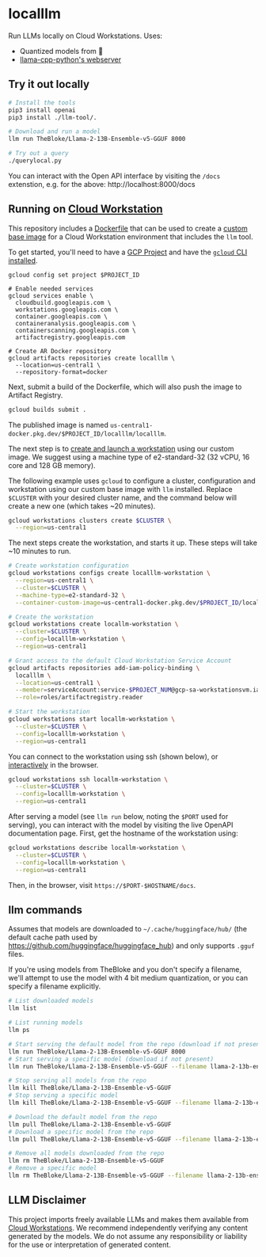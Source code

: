 # localllm

Run LLMs locally on Cloud Workstations. Uses:

- Quantized models from 🤗
- [llama-cpp-python's webserver](https://github.com/abetlen/llama-cpp-python#web-server)

## Try it out locally

```bash
# Install the tools
pip3 install openai
pip3 install ./llm-tool/.

# Download and run a model
llm run TheBloke/Llama-2-13B-Ensemble-v5-GGUF 8000

# Try out a query
./querylocal.py
```

You can interact with the Open API interface by visiting the `/docs` extenstion, e.g. for the above: http://localhost:8000/docs

## Running on [Cloud Workstation](https://cloud.google.com/workstations)

This repository includes a [Dockerfile](./Dockerfile) that can be used to create a [custom base image](https://cloud.google.com/workstations/docs/customize-container-images) for a Cloud Workstation environment that includes the `llm` tool.

To get started, you'll need to have a [GCP Project](https://cloud.google.com/docs/get-started) and have the [`gcloud` CLI installed](https://cloud.google.com/sdk/docs/install).

```
gcloud config set project $PROJECT_ID

# Enable needed services
gcloud services enable \
  cloudbuild.googleapis.com \
  workstations.googleapis.com \
  container.googleapis.com \
  containeranalysis.googleapis.com \
  containerscanning.googleapis.com \
  artifactregistry.googleapis.com

# Create AR Docker repository
gcloud artifacts repositories create localllm \
  --location=us-central1 \
  --repository-format=docker
```

Next, submit a build of the Dockerfile, which will also push the image to Artifact Registry.

```bash
gcloud builds submit .
```

The published image is named `us-central1-docker.pkg.dev/$PROJECT_ID/localllm/localllm`.

The next step is to [create and launch a workstation](https://cloud.google.com/workstations/docs/create-workstation)
using our custom image. We suggest using a machine type of e2-standard-32 (32 vCPU, 16 core and 128 GB memory).

The following example uses `gcloud` to configure a cluster, configuration and workstation using our custom
base image with `llm` installed. Replace `$CLUSTER` with your desired cluster name, and the command
below will create a new one (which takes ~20 minutes).

```bash
gcloud workstations clusters create $CLUSTER \
  --region=us-central1
```

The next steps create the workstation, and starts it up. These steps will take ~10 minutes to run.

```bash
# Create workstation configuration
gcloud workstations configs create localllm-workstation \
  --region=us-central1 \
  --cluster=$CLUSTER \
  --machine-type=e2-standard-32 \
  --container-custom-image=us-central1-docker.pkg.dev/$PROJECT_ID/localllm/localllm

# Create the workstation
gcloud workstations create locallm-workstation \
  --cluster=$CLUSTER \
  --config=localllm-workstation \
  --region=us-central1

# Grant access to the default Cloud Workstation Service Account
gcloud artifacts repositories add-iam-policy-binding \
  localllm \
  --location=us-central1 \
  --member=serviceAccount:service-$PROJECT_NUM@gcp-sa-workstationsvm.iam.gserviceaccount.com \
  --role=roles/artifactregistry.reader

# Start the workstation
gcloud workstations start locallm-workstation \
  --cluster=$CLUSTER \
  --config=localllm-workstation \
  --region=us-central1
```

You can connect to the workstation using ssh (shown below), or [interactively](https://cloud.google.com/workstations/docs/create-workstation#launch_a_workstation) in the browser.

```bash
gcloud workstations ssh locallm-workstation \
  --cluster=$CLUSTER \
  --config=localllm-workstation \
  --region=us-central1
```

After serving a model (see `llm run` below, noting the `$PORT` used for serving), you can interact with 
the model by visiting the live OpenAPI documentation page. First, get the hostname of the workstation using:

```bash
gcloud workstations describe locallm-workstation \
  --cluster=$CLUSTER \
  --config=localllm-workstation \
  --region=us-central1
```

Then, in the browser, visit `https://$PORT-$HOSTNAME/docs`.

## llm commands

Assumes that models are downloaded to `~/.cache/huggingface/hub/` (the default cache path
used by https://github.com/huggingface/huggingface_hub) and only supports `.gguf` files.

If you're using models from TheBloke and you don't specify a filename, we'll attempt to use
the model with 4 bit medium quantization, or you can specify a filename explicitly.

```bash
# List downloaded models
llm list

# List running models
llm ps

# Start serving the default model from the repo (download if not present)
llm run TheBloke/Llama-2-13B-Ensemble-v5-GGUF 8000
# Start serving a specific model (download if not present)
llm run TheBloke/Llama-2-13B-Ensemble-v5-GGUF --filename llama-2-13b-ensemble-v5.Q4_K_S.gguf 8000

# Stop serving all models from the repo
llm kill TheBloke/Llama-2-13B-Ensemble-v5-GGUF
# Stop serving a specific model
llm kill TheBloke/Llama-2-13B-Ensemble-v5-GGUF --filename llama-2-13b-ensemble-v5.Q4_K_S.gguf

# Download the default model from the repo
llm pull TheBloke/Llama-2-13B-Ensemble-v5-GGUF
# Download a specific model from the repo
llm pull TheBloke/Llama-2-13B-Ensemble-v5-GGUF --filename llama-2-13b-ensemble-v5.Q4_K_S.gguf

# Remove all models downloaded from the repo
llm rm TheBloke/Llama-2-13B-Ensemble-v5-GGUF
# Remove a specific model
llm rm TheBloke/Llama-2-13B-Ensemble-v5-GGUF --filename llama-2-13b-ensemble-v5.Q4_K_S.gguf
```

## LLM Disclaimer

This project imports freely available LLMs and makes them available from [Cloud Workstations](https://cloud.google.com/workstations). We recommend independently verifying any content generated by the models.
We do not assume any responsibility or liability for the use or interpretation of generated content.
